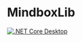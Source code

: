 # MindboxLib

[![.NET Core Desktop](https://github.com/AleksandrKonst/MindboxLib/actions/workflows/dotnet-desktop.yml/badge.svg)](https://github.com/AleksandrKonst/MindboxLib/actions/workflows/dotnet-desktop.yml)
